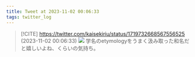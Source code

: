 ```yaml
---
title: Tweet at 2023-11-02 00:06:33
tags: twitter_log
---
```


> [!CITE] https://twitter.com/kaisekiriu/status/1719732668567556525 (2023-11-02 00:06:33)
> ![](https://twitter.com/kaisekiriu/status/1719732668567556525)
> 学名のetymologyをうまく汲み取った和名だと嬉しいよね、くらいの気持ち。
